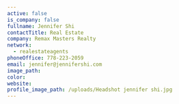 ```yaml
---
active: false
is_company: false
fullname: Jennifer Shi
contactTitle: Real Estate
company: Remax Masters Realty
network:
  - realestateagents
phoneOffice: 778-223-2059
email: jennifer@jennifershi.com
image_path:
color:
website:
profile_image_path: /uploads/Headshot jennifer shi.jpg
---
```



